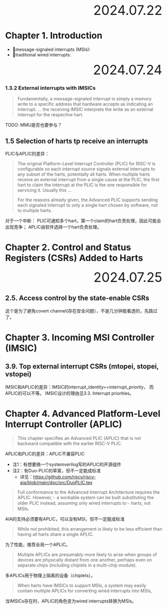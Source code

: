 <div style="text-align:right; font-size:3em;">2024.07.22</div>

# Chapter 1. Introduction

* 🤔message-signaled interrupts (MSIs):
* 🤔traditional wired interrupts:

<div style="text-align:right; font-size:3em;">2024.07.24</div>

### 1.3.2 External interrupts with IMSICs

> Fundamentally, a message-signaled interrupt is simply a
> memory write to a specific address that hardware accepts as indicating an interrupt.
> ...
> the receiving IMSIC interprets the write as an external interrupt for the respective hart.

TODO: MMU是否也要参与？

## 1.5 Selection of harts tp receive an interrupts

PLIC与APLIC的差异：

> The original Platform-Level Interrupt Controller (PLIC) for RISC-V is configurable so each
> interrupt source signals external interrupts to any subset of the harts, potentially all harts.
> When multiple harts receive an external interrupt from a single cause at the PLIC, the first
> hart to claim the interrupt at the PLIC is the one responsible for servicing it. Usually this
> ...
>
> For the reasons already given, the Advanced PLIC supports sending each signaled
> interrupt to only a single hart chosen by software, not to multiple harts.

对于一个中断：
PLIC可通知多个hart，第一个claim的hart负责处理，因此可能会出现竞争；
APLIC由软件选择一个hart负责处理。

# Chapter 2. Control and Status Registers (CSRs) Added to Harts

<div style="text-align:right; font-size:3em;">2024.07.25</div>

## 2.5. Access control by the state-enable CSRs

这个是为了避免covert channel(存在安全问题），不是几分钟能看透的，先跳过了。

# Chapter 3. Incoming MSI Controller (IMSIC)

## 3.9. Top external interrupt CSRs (mtopei, stopei, vstopei)

IMSIC和APLIC的差异：IMSIC的interrupt_identity==interrupt_priority，
而APLIC的可以不等。
IMSIC设计的理由见3.3. Interrupt priorities。

# Chapter 4. Advanced Platform-Level Interrupt Controller (APLIC)

> This chapter specifies an Advanced PLIC (APLIC) that is not backward compatible with the earlier
> RISC-V PLIC.

APLIC和PLIC的差异：APLIC不兼容PLIC

* 注1：有想要搞一个systemverilog写的APLIC的开源组件
* 注2：有Duo-PLIC的草案，但不一定能成标准
  * 详见：https://github.com/riscv/riscv-aia/blob/main/doc/src/DuoPLIC.tex

> Full conformance to the Advanced Interrupt Architecture requires the APLIC. However,␍
> a workable system can be built substituting the older PLIC instead, assuming only wired interrupts to␍
> harts, not MSIs.

AIA的支持必须要有APLIC，可以没有MSI，但不一定能成标准

> While not prohibited, this arrangement is likely to be less efficient than
> having all harts share a single APLIC.

为了性能，推荐全局一个APLIC。

> Multiple APLICs are presumably more likely to arise when groups of devices are physically distant
> from one another, perhaps even on separate chips (including chiplets in a multi-chip module).

多APLICs用于物理上隔离的设备（chiplets）。

> When harts have IMSICs to support MSIs, a system may easily contain multiple APLICs for converting
> wired interrupts into MSIs,

当IMSICs存在时，APLIC的角色变为wired interrupts转换为MSIs。


